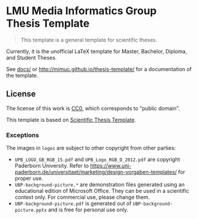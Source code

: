 # LMU Media Informatics Group Thesis Template

> This template is a general template for scientific theses.

Currently, it is the unofficial LaTeX template for Master, Bachelor, Diploma, and Student Theses.

See [docs/](docs/) or <http://mimuc.github.io/thesis-template/> for a documentation of the template.

## License

The license of this work is [CC0](https://creativecommons.org/publicdomain/zero/1.0/), which corresponds to "public domain".

This template is based on [Scientific Thesis Template](https://github.com/latextemplates/scientific-thesis-template).

### Exceptions

The images in `logos` are subject to other copyright from other parties:

- `UPB_LOGO_GB_RGB_15.pdf` and `UPB_Logo_RGB_D_2012.pdf` are copyright Paderborn University.
  Refer to <https://www.uni-paderborn.de/universitaet/marketing/design-vorgaben-templates/> for proper use.
- `UBP-background-picture.*` are demonstration files generated using an educational edition of Microsoft Office.
  They can be used in a scientific context only.
  For commercial use, please change them.
- `UBP-background-picture.pdf` is generated out of `UBP-background-picture.pptx` and is free for personal use only.

